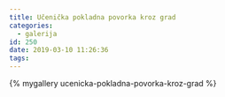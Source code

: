 ```yaml
---
title: Učenička pokladna povorka kroz grad
categories:
  - galerija
id: 250
date: 2019-03-10 11:26:36
tags:
---
```


{% mygallery ucenicka-pokladna-povorka-kroz-grad %}
